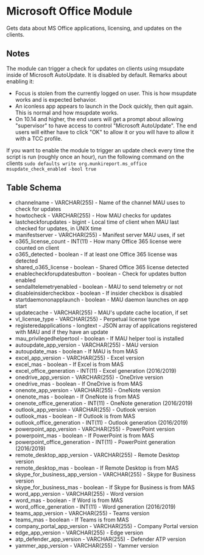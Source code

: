 Microsoft Office Module
==============

Gets data about MS Office applications, licensing, and updates on the clients.

## Notes

The module can trigger a check for updates on clients using msupdate inside of Microsoft AutoUpdate. It is disabled by default. Remarks about enabling it:

* Focus is stolen from the currently logged on user. This is how msupdate works and is expected behavior. 
* An iconless app appears to launch in the Dock quickly, then quit again. This is normal and how msupdate works.
* On 10.14 and higher, the end users will get a prompt about allowing "supervisor" to have access to control "Microsoft AutoUpdate". The end users will either have to click "OK" to allow it or you will have to allow it with a TCC profile.


If you want to enable the module to trigger an update check every time the script is run (roughly once an hour), run the following command on the clients
`sudo defaults write org.munkireport.ms_office msupdate_check_enabled -bool true`

Table Schema
------
* channelname - VARCHAR(255) - Name of the channel MAU uses to check for updates
* howtocheck - VARCHAR(255) - How MAU checks for updates
* lastcheckforupdates - bigint - Local time of client when MAU last checked for updates, in UNIX time
* manifestserver - VARCHAR(255) - Manifest server MAU uses, if set
* o365_license_count - INT(11) - How many Office 365 license were counted on client
* o365_detected - boolean - If at least one Office 365 license was detected
* shared_o365_license - boolean - Shared Office 365 license detected
* enablecheckforupdatesbutton - boolean - Check for updates button enabled
* sendalltelemetryenabled - boolean - MAU to send telemetry or not
* disableinsidercheckbox - boolean - If insider checkbox is disabled
* startdaemononapplaunch - boolean - MAU daemon launches on app start
* updatecache - VARCHAR(255) - MAU's update cache location, if set
* vl_license_type - VARCHAR(255) - Perpetual license type
* registeredapplications - longtext - JSON array of applications registered with MAU and if they have an update
* mau_privilegedhelpertool - boolean - If MAU helper tool is installed
* autoupdate_app_version - VARCHAR(255) - MAU version
* autoupdate_mas - boolean - If MAU is from MAS
* excel_app_version - VARCHAR(255) - Excel version
* excel_mas - boolean - If Excel is from MAS
* excel_office_generation - INT(11) - Excel generation (2016/2019)
* onedrive_app_version - VARCHAR(255) - OneDrive version
* onedrive_mas - boolean - If OneDrive is from MAS
* onenote_app_version - VARCHAR(255) - OneNote version
* onenote_mas - boolean - If OneNote is from MAS
* onenote_office_generation - INT(11) - OneNote generation (2016/2019)
* outlook_app_version - VARCHAR(255) - Outlook version
* outlook_mas - boolean - If Outlook is from MAS
* outlook_office_generation - INT(11) - Outlook generation (2016/2019)
* powerpoint_app_version - VARCHAR(255) - PowerPoint version
* powerpoint_mas - boolean - If PowerPoint is from MAS
* powerpoint_office_generation - INT(11) - PowerPoint generation (2016/2019)
* remote_desktop_app_version - VARCHAR(255) - Remote Desktop version
* remote_desktop_mas - boolean - If Remote Desktop is from MAS
* skype_for_business_app_version - VARCHAR(255) - Skype for Business version
* skype_for_business_mas - boolean - If Skype for Business is from MAS
* word_app_version - VARCHAR(255) - Word version
* word_mas - boolean - If Word is from MAS
* word_office_generation - INT(11) - Word generation (2016/2019)
* teams_app_version - VARCHAR(255) - Teams version
* teams_mas - boolean - If Teams is from MAS
* company_portal_app_version - VARCHAR(255) - Company Portal version
* edge_app_version - VARCHAR(255) - Edge version
* atp_defender_app_version - VARCHAR(255) - Defender ATP version
* yammer_app_version - VARCHAR(255) - Yammer version

